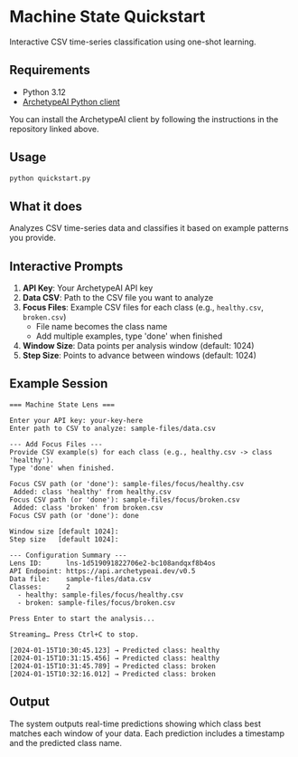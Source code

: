 # Machine State Quickstart

Interactive CSV time-series classification using one-shot learning.

## Requirements

- Python 3.12
- [ArchetypeAI Python client](https://github.com/archetypeai/python-client)

You can install the ArchetypeAI client by following the instructions in the repository linked above.

## Usage

```bash
python quickstart.py
```

## What it does

Analyzes CSV time-series data and classifies it based on example patterns you provide.

## Interactive Prompts

1. **API Key**: Your ArchetypeAI API key
2. **Data CSV**: Path to the CSV file you want to analyze
3. **Focus Files**: Example CSV files for each class (e.g., `healthy.csv`, `broken.csv`)
   - File name becomes the class name
   - Add multiple examples, type 'done' when finished
4. **Window Size**: Data points per analysis window (default: 1024)
5. **Step Size**: Points to advance between windows (default: 1024)

## Example Session

```
=== Machine State Lens ===

Enter your API key: your-key-here
Enter path to CSV to analyze: sample-files/data.csv

--- Add Focus Files ---
Provide CSV example(s) for each class (e.g., healthy.csv -> class 'healthy').
Type 'done' when finished.

Focus CSV path (or 'done'): sample-files/focus/healthy.csv
 Added: class 'healthy' from healthy.csv
Focus CSV path (or 'done'): sample-files/focus/broken.csv
 Added: class 'broken' from broken.csv
Focus CSV path (or 'done'): done

Window size [default 1024]: 
Step size   [default 1024]: 

--- Configuration Summary ---
Lens ID:      lns-1d519091822706e2-bc108andqxf8b4os
API Endpoint: https://api.archetypeai.dev/v0.5
Data file:    sample-files/data.csv
Classes:      2
  - healthy: sample-files/focus/healthy.csv
  - broken: sample-files/focus/broken.csv

Press Enter to start the analysis...

Streaming… Press Ctrl+C to stop.

[2024-01-15T10:30:45.123] → Predicted class: healthy
[2024-01-15T10:31:15.456] → Predicted class: healthy
[2024-01-15T10:31:45.789] → Predicted class: broken
[2024-01-15T10:32:16.012] → Predicted class: broken
```

## Output

The system outputs real-time predictions showing which class best matches each window of your data. Each prediction includes a timestamp and the predicted class name.